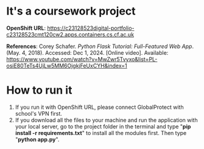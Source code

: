 # It's a coursework project

**OpenShift URL**: https://c23128523digital-portfolio-c23128523cmt120cw2.apps.containers.cs.cf.ac.uk

**References**: 
Corey Schafer. _Python Flask Tutorial: Full-Featured Web App_. (May. 4, 2018). Accessed: Dec 1, 2024. [Online video]. Available:  https://www.youtube.com/watch?v=MwZwr5Tvyxo&list=PL-osiE80TeTs4UjLw5MM6OjgkjFeUxCYH&index=1

# How to run it
1. If you run it with OpenShift URL, please connect GlobalProtect with school's VPN first.
2. If you download all the files to your machine and run the application with your local server, go to the project folder in the terminal and type "**pip install -r requirements.txt**" to install all the modules first. Then type "**python app.py**".
